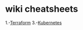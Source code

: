# wiki cheatsheets


1.-[Terraform](https://github.com/magnum31415/wiki/blob/main/terraform.md)
3.-[Kubernetes](https://github.com/magnum31415/wiki/blob/main/Kubernetes_Cheat_Sheet.pdf)


